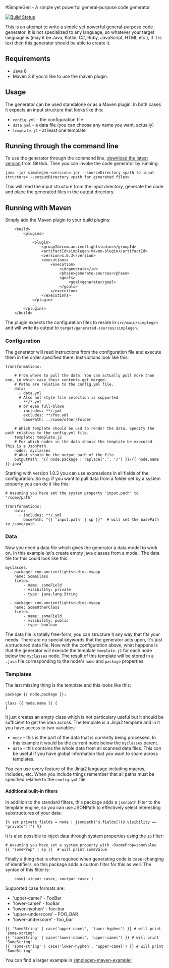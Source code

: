 #SimpleGen -  A simple yet powerful general-purpose code generator

[![Build Status](https://travis-ci.org/derkork/simplegen.svg?branch=master)](https://travis-ci.org/derkork/simplegen)

This is an attempt to write a simple yet powerful general-purpose code generator. It is not specialized to any language,
so whatever your target language is (may it be Java, Kotlin, C#, Ruby, JavaScript, HTML etc.), if it is text then 
this generator should be able to create it.

## Requirements

* Java 8
* Maven 3 if you'd like to use the maven plugin. 

## Usage

The generator can be used standalone or as a Maven plugin. In both cases it expects an input structure that looks like this:
 
* ``config.yml`` - the configuration file
* ``data.yml`` - a data file (you can choose any name you want, actually)
* ``template.j2`` - at least one template

## Running through the command line
To use the generator through the command line, [download the latest version](https://github.com/derkork/simplegen/releases/latest) 
from GitHub. Then you can invoke the code generator by running:

```
java -jar simplegen-<version>.jar --sourceDirectory <path to input structure> --outputDirectory <path for generated files>
```

This will read the input structure from the input directory, generate the code and place the generated files in the
output directory.  

## Running with Maven

Simply add the Maven plugin to your build plugins:

``` 
    <build>
        <plugins>
            ...
            <plugin>
                <groupId>com.ancientlightstudios</groupId>
                <artifactId>simplegen-maven-plugin</artifactId>
                <version>1.0.3</version>
                <executions>
                    <execution>
                        <id>generate</id>
                        <phase>generate-sources</phase>
                        <goals>
                            <goal>generate</goal>
                        </goals>
                    </execution>
                </executions>
            </plugin>
            ...
        </plugins>
    </build>
```

The plugin expects the configuration files to reside in `src/main/simplegen` and will write its output to 
`target/generated-sources/simplegen`.

### Configuration

The generator will read instructions from the configuration file and execute them in the order specified there. Instructions
look like this:

```
transformations:
  
    # From where to pull the data. You can actually pull more than one, in which case their contents get merged.
    # Paths are relative to the config.yml file.
  - data: 
      - data.yml
      # Also ant style file selection is supported
      - **/*.yml
      # or even full-blown
      - includes: **/.yml
        excludes: **/foo.yml
        basePath: ../some/other/folder
      
  	# Which template should be usd to render the data. Specify the path relative to the config.yml file.  
    template: template.j2
    # For which nodes in the data should the template be executed. This is a JsonPath.
    nodes: myclasses
    # What should be the output path of the file.
    outputPath: "{{ node.package | replace('.', '/') }}/{{ node.name }}.java"

```

Starting with version 1.0.3 you can use expressions in all fields of the configuration. So e.g. if you want to pull
data from a folder set by a system property you can do it like this:

```
# Assuming you have set the system property 'input.path' to '/some/path'

transformations:
  - data: 
      - includes: **/.yml
        basePath: "{{ 'input.path' | sp }}"  # will set the basePath to /some/path
```

### Data

Now you need a data file which gives the generator a data model to work on. In this example let's create
empty java classes from a model. The data file for this could look like this:

```
myclasses:
  - package: com.ancientlightstudios.myapp
    name: SomeClass
    fields:
    	- name: someField
    	- visibility: private
    	- type: java.lang.String
    	
  - package: com.ancientlightstudios.myapp
    name: SomeOtherClass
    fields:
    	- name: someField
    	- visibility: public
    	- type: boolean
```

The data file is totally free-form, you can structure it any way that fits your needs. There are no special keywords
that the generator acts upon, it's just a structured data file. Now with the configuration above, what happens is that
the generator will execute the template ``template.j2`` for each node below the ``myclasses`` node.  The result of this
template will be stored in a ``.java`` file corresponding to the node's ``name`` and ``package`` properties. 

### Templates
  
The last missing thing is the template and this looks like this:

```
package {{ node.package }};

class {{ node.name }} {
}

```

It just creates an empty class which is not particulary useful but it should be sufficient to get the idea across. The
template is a Jinja2 template and in it you have access to two variables:

* ``node`` - this is the part of the data that is currently being processed. In this example it would be the current node
  below the ``myclasses`` parent.
* ``data`` - this contains the whole data from all scanned data files. This can be useful if you have global information
  that you want to share across templates.
  
You can use every feature of the Jinja2 language including macros, includes, etc. When you include things remember that
all paths must be specified relative to the ``config.yml`` file.  

#### Additional built-in filters

In addition to the standard filters, this package adds a `jsonpath` filter to the template engine, so you can use 
JSONPath to effectively select interesting substructures of your data:

```
{% set private_fields = node | jsonpath("$.fields[?(@.visibility == 'private')]") %}

```

It is also possible to inject data through system properties using the `sp` filter:
  
```
# Assuming you have set a system property with -DsomeProp=someValue
{{ 'someProp' | sp }}  # will print someValue

```

Finally a thing that is often required when generating code is case-changing of identifiers, so this package adds a
custom filter for this as well. The syntax of this filter is:

```
	case( <input case>, <output case> )
```

Supported case formats are:

* 'upper-camel' - FooBar
* 'lower-camel' - fooBar
* 'lower-hyphen' - foo-bar
* 'upper-underscore' - FOO_BAR
* 'lower-underscore' - foo_bar

```
{{ 'SomeString' | case('upper-camel', 'lower-hyphen') }} # will print 'some-string'
{{ 'someString' | case('lower-camel', 'upper-camel') }} # will print 'SomeString'
{{ 'some-string' | case('lower-hyphen', 'upper-camel') }} # will print 'SomeString'

```
  
You can find a larger example in [simplegen-maven-example!](simplegen-maven-example/)

